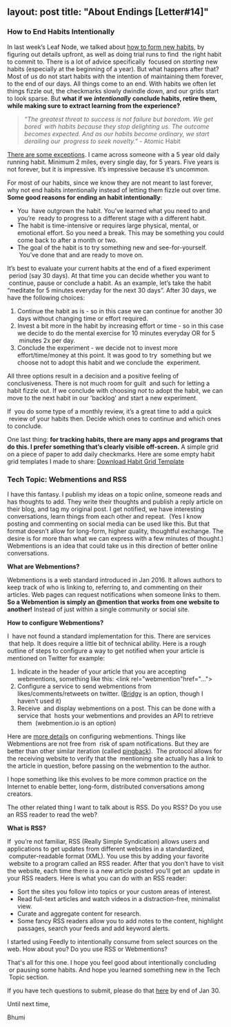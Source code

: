 layout: post
title:  "About Endings [Letter#14]"
---

### How to End Habits Intentionally

In last week’s Leaf Node, we talked about [how to form new habits](https://bhumimakes.com/tln13), by figuring out details upfront, as well as doing trial runs to find  the right habit to commit to. There is a lot of advice specifically  focused on _starting_ new habits (especially at the beginning of a year). But what happens after that? Most of us do not start habits with the intention of maintaining them forever, to the end of our days. All things come to an end. With habits we often let things fizzle out, the checkmarks slowly dwindle down, and our grids start to look sparse. But **what if we** _**intentionally**_ **conclude habits, retire them, while making sure to extract learning from the experience?**

> _“The greatest threat to success is not failure but boredom. We get bored  with habits because they stop delighting us. The outcome becomes expected. And as our habits become ordinary, we start derailing our  progress to seek novelty.”_ \- Atomic Habit

[There are some exceptions](https://twitter.com/bhumi1102/status/1201359418182504450). I came across someone with a 5 year old daily running habit. Minimum 2 miles, every single day, for 5 years. Five years is not forever, but it is impressive. It’s impressive because it’s uncommon.

For most of our habits, since we know they are not meant to last forever, why not end habits intentionally instead of letting them fizzle out over time. **Some good reasons for ending an habit intentionally**:

* You  have outgrown the habit. You’ve learned what you need to and you’re  ready to progress to a different stage with a different habit.
* The habit is time-intensive or requires large physical, mental, or emotional effort. So you need a break. This may be something you could come back to after a month or two.
* The goal of the habit is to try something new and see-for-yourself.  You’ve done that and are ready to move on.

It’s best to evaluate your current habits at the end of a fixed experiment  period (say 30 days). At that time you can decide whether you want to  continue, pause or conclude a habit. As an example, let’s take the habit “meditate for 5 minutes everyday for the next 30 days”. After 30 days, we have the following choices:

1.  Continue the habit as is - so in this case we can continue for another 30 days without changing time or effort required.
2.  Invest a bit more in the habit by increasing effort or time - so in this case we decide to do the mental exercise for 10 minutes everyday OR for 5  minutes 2x per day.
3.  Conclude the experiment - we decide not to invest more effort/time/money at this point. It was good to try  something but we choose not to adopt this habit and we conclude the  experiment.

All three options result in a decision and a positive feeling of conclusiveness. There is not much room for guilt  and such for letting a habit fizzle out. If we conclude with choosing _not_ to adopt the habit, we can move to the next habit in our 'backlog' and start a new experiment.

If  you do some type of a monthly review, it’s a great time to add a quick  review of your habits then. Decide which ones to continue and which ones to conclude.

One last thing: **for tracking habits, there are many apps and programs that do this. I prefer something that’s clearly visible off-screen.** A simple grid on a piece of paper to add daily checkmarks. Here are some empty habit grid templates I made to share: [Download Habit Grid Template](https://mcusercontent.com/ccbbd7a4a1976fe23783a5d25/files/98e973c6-eba2-4cfd-a365-c7b36627e2e6/Habit_Grid_1_.pdf)

### Tech Topic: Webmentions and RSS

I have this fantasy. I publish my ideas on a topic online, someone reads and has thoughts to add. They write their thoughts and publish a reply article on their blog, and tag my original post. I get notified, we have interesting conversations, learn things from each other and repeat.  (Yes I know posting and commenting on social media can be used like this. But that format doesn’t allow for long-form, higher quality, thoughtful exchange. The desire is for more than what we can express with a few minutes of thought.) Webmentions is an idea that could take us in this direction of better online conversations.

**What are Webmentions?**

Webmentions is a web standard introduced in Jan 2016. It allows authors to keep track of who is linking to, referring to, and commenting on their articles. Web pages can request notifications when someone links to them. **So a Webmention is simply an @mention that works from one website to another!** Instead of just within a single community or social site.

**How to configure Webmentions?**

I  have not found a standard implementation for this. There are services  that help. It does require a little bit of technical ability. Here is a rough outline of steps to configure a way to get notified when your article is mentioned on Twitter for example:

1.  Indicate in the header of your article that you are accepting webmentions, something like this: &lt;link rel="webmention"href="..."&gt;
2.  Configure a service to send webmentions from likes/comments/retweets on twitter. ([Bridgy](https://brid.gy/) is an option, though I haven’t used it)
3.  Receive  and display webmentions on a post. This can be done with a service that  hosts your webmentions and provides an API to retrieve them  (webmention.io is an option)

Here are [more details](https://sebastiandedeyne.com/adding-webmentions-to-my-blog/) on configuring webmentions. Things like Webmentions are not free from  risk of spam notifications. But they are better than other similar iteration (called [pingback](https://en.wikipedia.org/wiki/Pingback)).  The protocol allows for the receiving website to verify that the  mentioning site actually has a link to the article in question, before passing on the webmention to the author.

I hope something like this evolves to be more common practice on the Internet to enable better, long-form, distributed conversations among creators.

The other related thing I want to talk about is RSS. Do you RSS? Do you use an RSS reader to read the web?

**What is RSS?**

If  you’re not familiar, RSS (Really Simple Syndication) allows users and applications to get updates from different websites in a standardized,  computer-readable format (XML). You use this by adding your favorite  website to a program called an RSS reader. After that you don’t have to visit the website, each time there is a new article posted you’ll get an  update in your RSS readers. Here is what you can do with an RSS reader:

* Sort the sites you follow into topics or your custom areas of interest.
* Read full-text articles and watch videos in a distraction-free, minimalist view.
* Curate and aggregate content for research.
* Some fancy RSS readers allow you to add notes to the content, highlight passages, search your feeds and add keyword alerts.

I started using Feedly to intentionally consume from select sources on the web. How about you? Do you use RSS or Webmentions?

That's all for this one. I hope you feel good about intentionally concluding  or pausing some habits. And hope you learned something new in the Tech  Topic section.

If you have tech questions to submit, please do that [here](https://forms.gle/Sa7qK2E8NedExi4J9) by end of Jan 30.

Until next time,

Bhumi